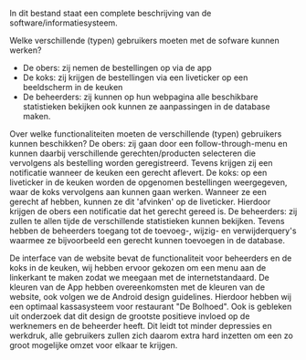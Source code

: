 In dit bestand staat een complete beschrijving van de software/informatiesysteem.

Welke verschillende (typen) gebruikers moeten met de sofware kunnen werken? 
- De obers: zij nemen de bestellingen op via de app 
- De koks: zij krijgen de bestellingen via een liveticker op een beeldscherm in de keuken 
- De beheerders: zij kunnen op hun webpagina alle beschikbare statistieken bekijken ook kunnen ze aanpassingen in de        database maken. 

Over welke functionaliteiten moeten de verschillende (typen) gebruikers kunnen beschikken? De obers: zij gaan door een follow-through-menu en kunnen daarbij verschillende gerechten/producten selecteren die vervolgens als bestelling worden geregistreerd. Tevens krijgen zij een notificatie wanneer de keuken een gerecht aflevert. De koks: op een liveticker in de keuken worden de opgenomen bestellingen weergegeven, waar de koks vervolgens aan kunnen gaan werken. Wanneer ze een gerecht af hebben, kunnen ze dit 'afvinken' op de liveticker. Hierdoor krijgen de obers een notificatie dat het gerecht gereed is. De beheerders: zij zullen te allen tijde de verschillende statistieken kunnen bekijken. Tevens hebben de beheerders toegang tot de toevoeg-, wijzig- en verwijderquery's waarmee ze bijvoorbeeld een gerecht kunnen toevoegen in de database.

De interface van de website bevat de functionaliteit voor beheerders en de koks in de keuken, wij hebben ervoor gekozen om een menu aan de linkerkant te maken zodat we meegaan met de internetstandaard. De kleuren van de App hebben overeenkomsten met de kleuren van de website, ook volgen we de Android design guidelines. Hierdoor hebben wij een optimaal kassasysteem voor restaurant "De Bolhoed". Ook is gebleken uit onderzoek dat dit design de grootste positieve invloed op de werknemers en de beheerder heeft. Dit leidt tot minder depressies en werkdruk, alle gebruikers zullen zich daarom extra hard inzetten om een zo groot mogelijke omzet voor elkaar te krijgen.
